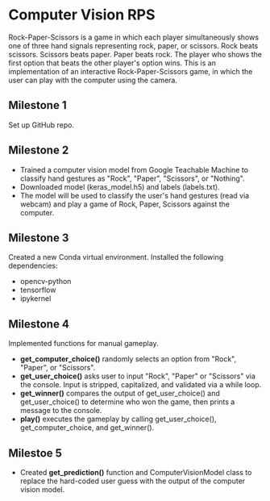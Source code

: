 # Computer Vision RPS

Rock-Paper-Scissors is a game in which each player simultaneously shows one of three hand signals representing rock, paper, or scissors. Rock beats scissors. Scissors beats paper. Paper beats rock. The player who shows the first option that beats the other player's option wins. This is an implementation of an interactive Rock-Paper-Scissors game, in which the user can play with the computer using the camera.

## Milestone 1

Set up GitHub repo.

## Milestone 2

- Trained a computer vision model from Google Teachable Machine to classify hand gestures as "Rock", "Paper", "Scissors", or "Nothing". 
- Downloaded model (keras_model.h5) and labels (labels.txt).
- The model will be used to classify the user's hand gestures (read via webcam) and play a game of Rock, Paper, Scissors against the computer.

## Milestone 3

Created a new Conda virtual environment. Installed the following dependencies:
- opencv-python
- tensorflow
- ipykernel

## Milestone 4

Implemented functions for manual gameplay.
- __get_computer_choice()__ randomly selects an option from "Rock", "Paper", or "Scissors".
- __get_user_choice()__ asks user to input "Rock", "Paper" or "Scissors" via the console. Input is stripped, capitalized, and validated via a while loop.
- __get_winner()__ compares the output of get_user_choice() and get_user_choice() to determine who won the game, then prints a message to the console.
- __play()__ executes the gameplay by calling get_user_choice(), get_computer_choice, and get_winner().

## Milestoe 5

- Created __get_prediction()__ function and ComputerVisionModel class to replace the hard-coded user guess with the output of the computer vision model. 